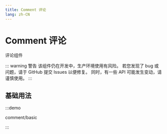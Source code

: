 ```yaml
---
title: Comment 评论
lang: zh-CN
---
```


# Comment 评论

评论组件

::: warning 警告
该组件仍在开发中，生产环境使用有风险。 若您发现了 bug 或问题，请于 GitHub 提交 Issues 以便修复。 同时，有一些 API 可能发生变动，请谨慎使用。
:::

## 基础用法

:::demo

comment/basic

:::

